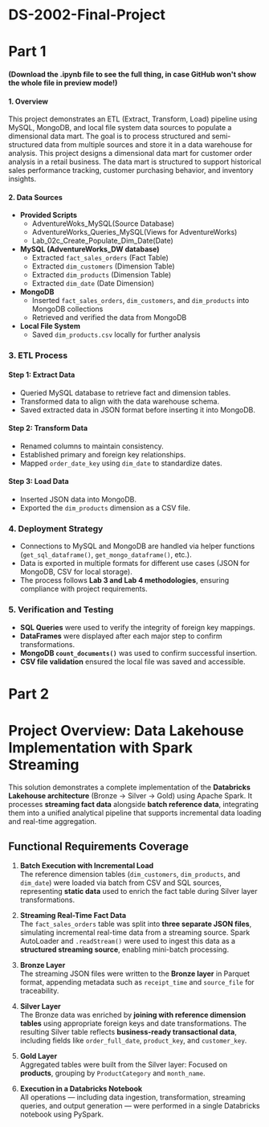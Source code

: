 # DS-2002-Final-Project
# Part 1
#### (Download the .ipynb file to see the full thing, in case GitHub won't show the whole file in preview mode!)

#### **1. Overview**
This project demonstrates an ETL (Extract, Transform, Load) pipeline using MySQL, MongoDB, and local file system data sources to populate a dimensional data mart. The goal is to process structured and semi-structured data from multiple sources and store it in a data warehouse for analysis.
This project designs a dimensional data mart for customer order analysis in a retail business. The data mart is structured to support historical sales performance tracking, customer purchasing behavior, and inventory insights.

#### **2. Data Sources**
- **Provided Scripts**
  - AdventureWoks_MySQL(Source Database)
  - AdventureWorks_Queries_MySQL(Views for AdventureWorks)
  - Lab_02c_Create_Populate_Dim_Date(Date)
- **MySQL (AdventureWorks_DW database)**
  - Extracted `fact_sales_orders` (Fact Table)
  - Extracted `dim_customers` (Dimension Table)
  - Extracted `dim_products` (Dimension Table)
  - Extracted `dim_date` (Date Dimension)
- **MongoDB**
  - Inserted `fact_sales_orders`, `dim_customers`, and `dim_products` into MongoDB collections
  - Retrieved and verified the data from MongoDB
- **Local File System**
  - Saved `dim_products.csv` locally for further analysis


### **3. ETL Process**
#### **Step 1: Extract Data**
- Queried MySQL database to retrieve fact and dimension tables.
- Transformed data to align with the data warehouse schema.
- Saved extracted data in JSON format before inserting it into MongoDB.

#### **Step 2: Transform Data**
- Renamed columns to maintain consistency.
- Established primary and foreign key relationships.
- Mapped `order_date_key` using `dim_date` to standardize dates.

#### **Step 3: Load Data**
- Inserted JSON data into MongoDB.
- Exported the `dim_products` dimension as a CSV file.



### **4. Deployment Strategy**
- Connections to MySQL and MongoDB are handled via helper functions (`get_sql_dataframe()`, `get_mongo_dataframe()`, etc.).
- Data is exported in multiple formats for different use cases (JSON for MongoDB, CSV for local storage).
- The process follows **Lab 3 and Lab 4 methodologies**, ensuring compliance with project requirements.


### **5. Verification and Testing**
- **SQL Queries** were used to verify the integrity of foreign key mappings.
- **DataFrames** were displayed after each major step to confirm transformations.
- **MongoDB `count_documents()`** was used to confirm successful insertion.
- **CSV file validation** ensured the local file was saved and accessible.

# Part 2
# Project Overview: Data Lakehouse Implementation with Spark Streaming

This solution demonstrates a complete implementation of the **Databricks Lakehouse architecture** (Bronze → Silver → Gold) using Apache Spark. It processes **streaming fact data** alongside **batch reference data**, integrating them into a unified analytical pipeline that supports incremental data loading and real-time aggregation.


## Functional Requirements Coverage

1. **Batch Execution with Incremental Load**  
   The reference dimension tables (`dim_customers`, `dim_products`, and `dim_date`) were loaded via batch from CSV and SQL sources, representing **static data** used to enrich the fact table during Silver layer transformations.

2. **Streaming Real-Time Fact Data**  
   The `fact_sales_orders` table was split into **three separate JSON files**, simulating incremental real-time data from a streaming source. Spark AutoLoader and `.readStream()` were used to ingest this data as a **structured streaming source**, enabling mini-batch processing.

3. **Bronze Layer**  
   The streaming JSON files were written to the **Bronze layer** in Parquet format, appending metadata such as `receipt_time` and `source_file` for traceability.

4. **Silver Layer**  
   The Bronze data was enriched by **joining with reference dimension tables** using appropriate foreign keys and date transformations. The resulting Silver table reflects **business-ready transactional data**, including fields like `order_full_date`, `product_key`, and `customer_key`.

5. **Gold Layer**  
   Aggregated tables were built from the Silver layer:
   Focused on **products**, grouping by `ProductCategory` and `month_name`.

6. **Execution in a Databricks Notebook**  
   All operations — including data ingestion, transformation, streaming queries, and output generation — were performed in a single Databricks notebook using PySpark.

